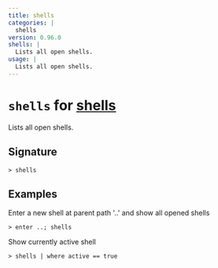 ```yaml
---
title: shells
categories: |
  shells
version: 0.96.0
shells: |
  Lists all open shells.
usage: |
  Lists all open shells.
---
```


# `shells` for [shells](/commands/categories/shells.md)

<div class='command-title'>Lists all open shells.</div>

## Signature

```> shells ```

## Examples

Enter a new shell at parent path '..' and show all opened shells
```nu
> enter ..; shells

```

Show currently active shell
```nu
> shells | where active == true

```
